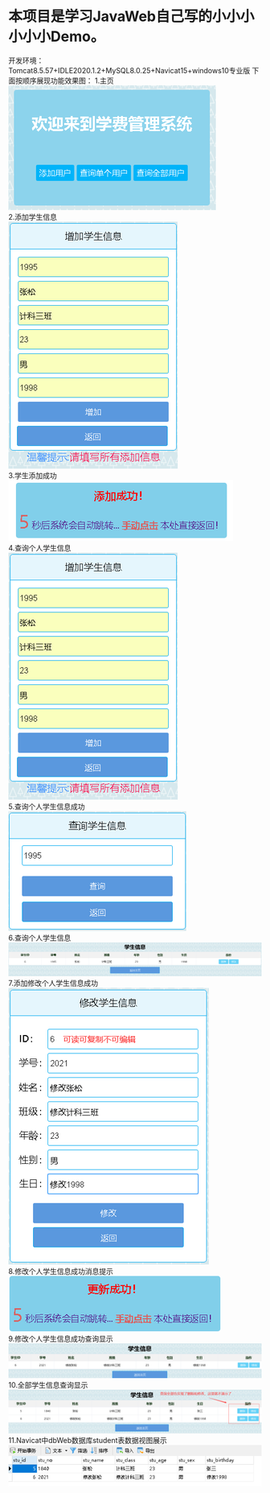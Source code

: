 # 本项目是学习JavaWeb自己写的小小小小小小Demo。
 开发环境：Tomcat8.5.57+IDLE2020.1.2+MySQL8.0.25+Navicat15+windows10专业版
 下面按顺序展现功能效果图：
 1.主页  
 ![image](https://github.com/GuiZhouAndroid/MyWebAppDemo/blob/main/picture/1.%E4%B8%BB%E9%A1%B5.png)  
 2.添加学生信息  
 ![image](https://github.com/GuiZhouAndroid/MyWebAppDemo/blob/main/picture/2.%E6%B7%BB%E5%8A%A0%E5%AD%A6%E7%94%9F%E9%A1%B5%E9%9D%A2.png)  
 3.学生添加成功  
 ![image](https://github.com/GuiZhouAndroid/MyWebAppDemo/blob/main/picture/3.%E6%B7%BB%E5%8A%A0%E6%88%90%E5%8A%9F.png)  
 4.查询个人学生信息  
 ![image](https://github.com/GuiZhouAndroid/MyWebAppDemo/blob/main/picture/2.%E6%B7%BB%E5%8A%A0%E5%AD%A6%E7%94%9F%E9%A1%B5%E9%9D%A2.png)  
 5.查询个人学生信息成功  
 ![image](https://github.com/GuiZhouAndroid/MyWebAppDemo/blob/main/picture/4.%E6%9F%A5%E8%AF%A2%E5%8D%95%E4%B8%AA%E5%AD%A6%E7%94%9F.png)  
 6.查询个人学生信息  
  ![image](https://github.com/GuiZhouAndroid/MyWebAppDemo/blob/main/picture/6.%E6%9F%A5%E8%AF%A2%E4%B8%AA%E4%BA%BA%E6%98%BE%E7%A4%BA.png)  
 7.添加修改个人学生信息成功  
 ![image](https://github.com/GuiZhouAndroid/MyWebAppDemo/blob/main/picture/7.%E4%BF%AE%E6%94%B9%E4%B8%AA%E4%BA%BA.png)  
 8.修改个人学生信息成功消息提示  
 ![image](https://github.com/GuiZhouAndroid/MyWebAppDemo/blob/main/picture/8.%E4%BF%AE%E6%94%B9%E4%B8%AA%E4%BA%BA%E6%88%90%E5%8A%9F.png)  
 9.修改个人学生信息成功查询显示  
 ![image](https://github.com/GuiZhouAndroid/MyWebAppDemo/blob/main/picture/9.%E4%BF%AE%E6%94%B9%E4%B8%AA%E4%BA%BA%E6%88%90%E5%8A%9F.png)  
 10.全部学生信息查询显示  
 ![image](https://github.com/GuiZhouAndroid/MyWebAppDemo/blob/main/picture/10.%E6%9F%A5%E8%AF%A2%E5%85%A8%E9%83%A8%E6%88%90%E5%8A%9F.png)  
 11.Navicat中dbWeb数据库student表数据视图展示  
 ![image](https://github.com/GuiZhouAndroid/MyWebAppDemo/blob/main/picture/11.Navicat%E8%A1%A8%E6%95%B0%E6%8D%AE.png)  

 
